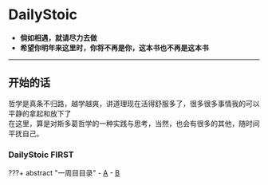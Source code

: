 
# DailyStoic
- __倘如相遇，就请尽力去做__
-  __希望你明年来这里时，你将不再是你，这本书也不再是这本书__  


---
## 开始的话
哲学是真条不归路，越学越爽，讲道理现在活得舒服多了，很多很多事情我的可以平静的拿起和放下了  
在这里，算是对斯多葛哲学的一种实践与思考，当然，也会有很多的其他，随时间平抚自己。  

### DailyStoic FIRST

???+ abstract "一周目目录"
    - [A](./stoic0/m01.md)
    - [B](./stoic0/m02.md)
    